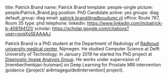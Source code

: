 title: Patrick Brand
name: Patrick Brand
template: people-single
picture: people/Patrick_Brand.jpg
position: PhD Candidate
active: yes
groups: diag
default_group: diag
email: patrick.brand@radboudumc.nl
office: Route 767, Room 35
type: phd
telephone: 
linkedin: https://www.linkedin.com/in/patrick-b-406194121/
scholar: https://scholar.google.com/citations?user=gvqXgSEAAAAJ

Patrick Brand is a PhD student at the Department of Radiology of [Radboud university medical center](https://www.radboudumc.nl/research), Nijmegen. He studied Computer Science at Delft University of Technology. In January 2019 he started his PhD project at [Diagnostic Image Analysis Group](http://www.diagnijmegen.nl/). He works under supervision of [member/henkjan-huisman] on Deep Learning for Prostate MRI intervention guidance ([project/
ai4imageguidedintervention] project).

